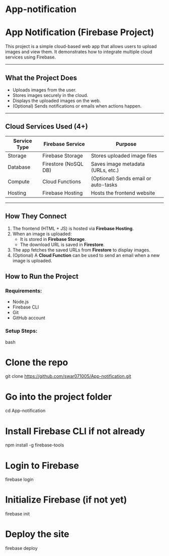 # App-notification
# App Notification (Firebase Project)

This project is a simple cloud-based web app that allows users to upload images and view them. It demonstrates how to integrate multiple cloud services using Firebase.

---

##  What the Project Does

- Uploads images from the user.
- Stores images securely in the cloud.
- Displays the uploaded images on the web.
- (Optional) Sends notifications or emails when actions happen.

---

##  Cloud Services Used (4+)

| Service Type       | Firebase Service         | Purpose                                |
|--------------------|--------------------------|----------------------------------------|
| Storage            | Firebase Storage         | Stores uploaded image files            |
| Database           | Firestore (NoSQL DB)     | Saves image metadata (URLs, etc.)      |
| Compute            | Cloud Functions          | (Optional) Sends email or auto-tasks   |
| Hosting            | Firebase Hosting         | Hosts the frontend website             |

---

## How They Connect

1. The frontend (HTML + JS) is hosted via **Firebase Hosting**.
2. When an image is uploaded:
   - It is stored in **Firebase Storage**.
   - The download URL is saved in **Firestore**.
3. The app fetches the saved URLs from **Firestore** to display images.
4. (Optional) A **Cloud Function** can be used to send an email when a new image is uploaded.



##  How to Run the Project

### Requirements:
- Node.js
- Firebase CLI
- Git
- GitHub account

### Setup Steps:

bash
# Clone the repo
git clone https://github.com/swar071005/App-notification.git

# Go into the project folder
cd App-notification

# Install Firebase CLI if not already
npm install -g firebase-tools

# Login to Firebase
firebase login

# Initialize Firebase (if not yet)
firebase init

# Deploy the site
firebase deploy
